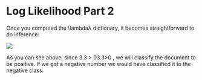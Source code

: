 # Log Likelihood Part 2

Once you computed the \lambdaλ dictionary, it becomes straightforward to do inference: 

![](lqWbkNaCS5alm5DWgvuWoQ_2d4cdfc82bf142f08b89cb49f290.png)

As you can see above, since 3.3 >  03.3>0 , we will classify the document to be positive. If we got a negative number we would have classified it to the negative class. 